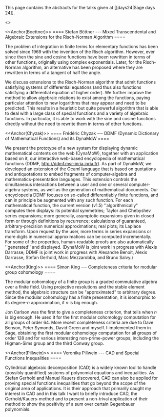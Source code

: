 This page contains the abstracts for the talks given at [[days24|Sage days 24]].

<<TableOfContents>>

<<Anchor(Boettner)>>
==== Stefan Böttner --- Mixed Transcendental and Algebraic Extensions for the Risch-Norman Algorithm ====

The problem of integration in finite terms for elementary functions has been
solved since 1969 with the invention of the Risch algorithm. However,
ever since then the sine and cosine functions have been rewritten in terms of
other functions, originally using
complex exponentials. Later, for the Risch-Norman algorithm, an alternative
has been proposed where they are rewritten in terms of a tangent of half
the angle.

We discuss extensions to the Risch-Norman algorithm that admit functions
satisfying systems of differential equations (and thus also functions satisfying
a differential equation of higher order). We further improve the method to
allow algebraic relations to exist among the functions, paying particular
attention to new logarithms that may appear and need to be predicted. This
results in a heuristic but quite powerful algorithm that is
able to deal with a large class of special functions and a
variety of algebraic functions. In particular, it is able to work with the sine
and cosine functions directly without the need to rewrite them in terms of other
functions.


<<Anchor(Chyzak)>>
==== Frédéric Chyzak --- DDMF (Dynamic Dictionary of Mathematical Functions) and its DynaMoW ====

We present the prototype of a new system for displaying dynamic
mathematical contents on the web (DynaMoW), together with an
application based on it, our interactive web-based encyclopedia of
mathematical functions (DDMF, http://ddmf.msr-inria.inria.fr).  As
part of DynaMoW, we developed an extension of the Ocaml language that
is based on quotations and antiquotations to embed fragments of
computer-algebra and mathematics-presentation languages.  This
extension controls the simultaneous interactions between a user and
one or several computer-algebra systems, as well as the generation of
mathematical documents.  Our encyclopedia DDMF focuses on so-called
differentiably finite functions, and can in principle be augmented
with any such function.  For each mathematical function, the current
version (v1.5) ''algorithmically'' computes then displays: its potential
symmetries; Taylor and Chebyshev series expansions; more generally,
asymptotic expansions given in closed form or through definitions by
recurrence; calculations of guaranteed, arbitrary-precision numerical
approximations; real plots; its Laplace transform.  Upon request by
the user, more terms in series expansions or more digits in numerical
approximations can be computed incrementally.  For some of the
properties, human-readable proofs are also automatically ''generated''
and displayed.  (DynaMoW is joint work in progress with Alexis
Darrasse; DDMF is joint work in progress with Alexandre Benoit, Alexis
Darrasse, Stefan Gerhold, Marc Mezzarobba, and Bruno Salvy.)

<<Anchor(King)>>
==== Simon King --- Completeness criteria for modular group cohomology ====

The modular cohomology of a finite group is a graded commutative algebra
over a finite field. Using projective resolutions and the stable element
method, the algebraic structure can be "approximated" to arbitrary
degree. Since the modular cohomology has a finite presentation, it is
isomorphic to its degree-$n$ approximation, if $n$ is big enough.

Jon Carlson was the first to give a completeness criterion, that tells
when $n$ is big enough. He used it for the first modular cohomology
computation for all groups of order 64. More recent completeness
criteria are due to Dave Benson, Peter Symonds, David Green and myself.
I implemented them in Sage, obtaining the first modular cohomology
computation for all groups of order 128 and for various interesting
non-prime-power groups, including the Higman-Sims group and the third
Conway group.

<<Anchor(Pillwein)>>
==== Veronika Pillwein --- CAD and Special Functions Inequalities ====

Cylindrical algebraic decomposition (CAD) is a widely known tool to
handle (possibly quantified) systems of polynomial equations and
inequalities. As Stefan Gerhold and Manuel Kauers discovered, CAD can
also be applied for proving special functions inequalities that go
beyond the scope of the original area of applications. It is their
approach that primarily caught my interest in CAD and in this talk I
want to briefly introduce CAD, the Gerhold/Kauers-method and to present
a non-trival application of their method to show the positivity of a sum
over certain Gegenbauer polynomials.
